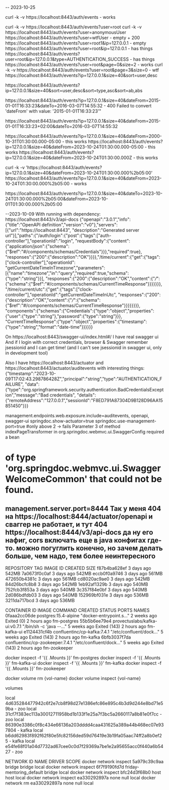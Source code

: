 -- 2023-10-25 

curl -k -v https://localhost:8443/auth/events - works

curl -k -v https://localhost:8443/auth/events?user=root
curl -k -v https://localhost:8443/auth/events?user=anonymousUser
https://localhost:8443/auth/events?user=wtfUser - empty + 200
https://localhost:8443/auth/events?user=root1&ip=127.0.0.1 - empty
https://localhost:8443/auth/events?user=root&ip=127.0.0.1 - has things
https://localhost:8443/auth/events?user=root&ip=127.0.0.1&type=AUTHENTICATION_SUCCESS - has things
https://localhost:8443/auth/events?user=root&page=0&size=2 - works
curl -k -v https://localhost:8443/auth/events?user=root&page=3&size=0 - wtf
https://localhost:8443/auth/events?ip=127.0.0.1&size=40&sort=user,desc

https://localhost:8443/auth/events?ip=127.0.0.1&size=40&sort=user,desc&sort=type,asc&sort=ab,abs

https://localhost:8443/auth/events?ip=127.0.0.1&size=40&dateFrom=2015-01-01T16:33:23&dateTo=2016-03-07T14:55:32 - 400 Failed to convert 'dateFrom' with value: '2015-01-01T16:33:23'"

https://localhost:8443/auth/events?ip=127.0.0.1&size=40&dateFrom=2015-01-01T16:33:23+02:00&dateTo=2016-03-07T14:55:32

https://localhost:8443/auth/events?ip=127.0.0.1&size=40&dateFrom=2000-10-31T01:30:00.000-05:00 - this works
https://localhost:8443/auth/events?ip=127.0.0.1&size=40&dateFrom=2023-10-24T01:30:00.000-05:00 - this works
https://localhost:8443/auth/events?ip=127.0.0.1&size=40&dateFrom=2023-10-24T01:30:00.000Z - this works

curl -k -v 'https://localhost:8443/auth/events?ip=127.0.0.1&size=40&dateFrom=2023-10-24T01:30:00.000%2b05:00'
https://localhost:8443/auth/events?ip=127.0.0.1&size=40&dateFrom=2023-10-24T01:30:00.000%2b05:00 - works

https://localhost:8443/auth/events?ip=127.0.0.1&size=40&dateTo=2023-10-24T01:30:00.000%2b05:00&dateFrom=2023-10-01T01:30:00.000%2b05:00

--2023-10-09
With running with dependency: https://localhost:8443/v3/api-docs
{"openapi":"3.0.1","info":{"title":"OpenAPI definition","version":"v0"},"servers":[{"url":"https://localhost:8443",
"description":"Generated server url"}],"paths":{"/auth/login":{"post":{"tags":["auth-controller"],"operationId":"login",
"requestBody":{"content":{"application/json":{"schema":{"$ref":"#/components/schemas/Credentials"}}},"required":true},
"responses":{"200":{"description":"OK"}}}},"/time/current":{"get":{"tags":["clock-controller"],"operationId":
"getCurrentDateTimeInTimezone","parameters":[{"name":"timezone","in":"query","required":true,"schema":{"type":"string"}}],
"responses":{"200":{"description":"OK","content":{"*/*":{"schema":{"$ref":"#/components/schemas/CurrentTimeResponse"}}}}}}},
"/time/current/utc":{"get":{"tags":["clock-controller"],"operationId":"getCurrentDateTimeInUtc",
"responses":{"200":{"description":"OK","content":{"*/*":{"schema":{"$ref":"#/components/schemas/CurrentTimeResponse"}}}}}}}},
"components":{"schemas":{"Credentials":{"type":"object","properties":{"user":{"type":"string"},"password":{"type":"string"}}},
"CurrentTimeResponse":{"type":"object","properties":{"timestamp":{"type":"string","format":"date-time"}}}}}}

On https://localhost:8443/swagger-ui/index.html#/ I have real swagger ui
And if I login with correct credentials, browser & Swagger remember jsessionid and I can get time! (and I can't see jsessionid in
swagger ui, only in development tool)

Also I have https://localhost:8443/actuator and https://localhost:8443/actuator/auditevents with interesting things:
{"timestamp":"2023-10-09T17:02:43.298786428Z","principal":"string","type":"AUTHENTICATION_FAILURE",
"data":{"type":"org.springframework.security.authentication.BadCredentialsException","message":"Bad credentials",
"details":{"remoteAddress":"127.0.0.1","sessionId":"F8ED791A87304D9B128D96AA15851450"}}}

management.endpoints.web.exposure.include=auditevents, openapi, swagger-ui
springdoc.show-actuator=true
springdoc.use-management-port=true
#only above 2 -> fails Parameter 3 of method indexPageTransformer in org.springdoc.webmvc.ui.SwaggerConfig required a bean
# of type 'org.springdoc.webmvc.ui.SwaggerWelcomeCommon' that could not be found.
management.server.port=8444
Так у меня 404 на https://localhost:8444/actuator/openapi
и сваггер не работает, и тут 404 https://localhost:8444/v3/api-docs
да ну его нафиг, cors включать еще в java конфигах где-то. можно погуглить конечно, но зачем делать больше, чем надо, тем более неинтересного
--

REPOSITORY                  TAG                  IMAGE ID       CREATED        SIZE
<none>                      <none>               f87b4ba628ef   3 days ago     542MB
<none>                      <none>               7a0673f0c0af   3 days ago     542MB
<none>                      <none>               eccb0f0a9746   3 days ago     561MB
<none>                      <none>               472650b4381c   3 days ago     561MB
<none>                      <none>               cd8020ac9ae0   3 days ago     542MB
<none>                      <none>               84d26bcfc8b8   3 days ago     542MB
<none>                      <none>               1eb92af1329b   3 days ago     540MB
<none>                      <none>               752fcb3f853a   3 days ago     540MB
<none>                      <none>               3c357f84e0bf   3 days ago     540MB
<none>                      <none>               2d086bdfdb03   3 days ago     540MB
<none>                      <none>               152969bf031e   3 days ago     536MB
<none>                      <none>               3211da717bcd   3 days ago     536MB

CONTAINER ID   IMAGE                             COMMAND                  CREATED       STATUS                     PORTS     NAMES
0faaa2cc06de   postgres:15.4-alpine              "docker-entrypoint.s…"   2 weeks ago   Exited (0) 2 hours ago               fm-postgres
55b5b6ee79e4   provectuslabs/kafka-ui:v0.7.1     "/bin/sh -c 'java --…"   5 weeks ago   Exited (143) 2 hours ago             fm-kafka-ui
e1124431cf4b   confluentinc/cp-kafka:7.4.1       "/etc/confluent/dock…"   5 weeks ago   Exited (143) 2 hours ago             fm-kafka
6bfb3037f7da   confluentinc/cp-zookeeper:7.4.1   "/etc/confluent/dock…"   5 weeks ago   Exited (143) 2 hours ago             fm-zookeeper


docker inspect -f '{{ .Mounts }}' fm-postgres
docker inspect -f '{{ .Mounts }}' fm-kafka-ui
docker inspect -f '{{ .Mounts }}' fm-kafka
docker inspect -f '{{ .Mounts }}' fm-zookeeper

docker volume rm {vol-name}
docker volume inspect {vol-name}

volumes

local     4d635284477942c6f2e7cb8f98d27e1386efc86e895c4b3d9d244e8bd71e59ba - zoo
local     31cf7f383ec113a30012711958bd1b133f1e25a7f3bc5a2660117a8b81e0f7cc - zoo
local     86390e3386c0f8c434e66136a203dddd4caa431625a389a44b468ec07e937804 - kafka
local     b6dd62983f892f62f80e5fc82156ded59d76419e3b19fa05aac74ff2a8b0ef25 - kafka
local     e54fe68f01a04d7732ad67cee0c0d7f29369a7be1e2a95655acc0f440a6b5427 - zoo

NETWORK ID     NAME                       DRIVER    SCOPE
docker network inspect 5a979c39c9aa   bridge                     bridge    local
docker network inspect 6f7f9190fd7d   friday-mentoring_default   bridge    local
docker network inspect bfc24d3f68b0   host                       host      local
docker network inspect ea330292897a   none                       null      local
docker network rm ea330292897a   none                       null      local

